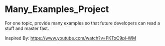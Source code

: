 # Many_Examples_Project

For one topic, provide many examples so that future developers can read a stuff and master fast.

Inspired By: https://www.youtube.com/watch?v=FKTxC9pl-WM
